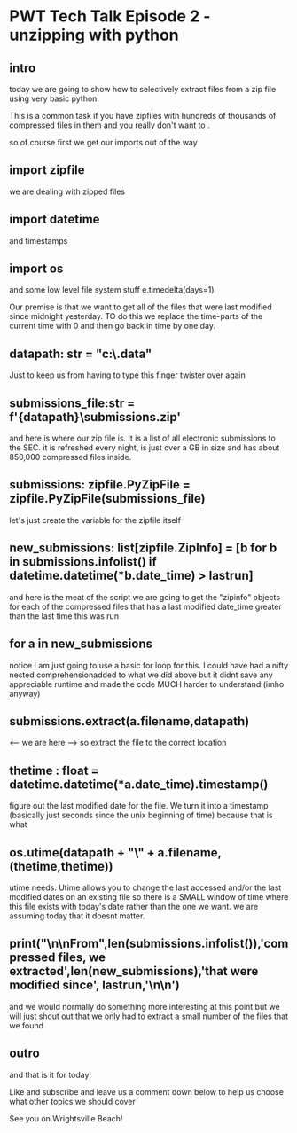 # PWT Tech Talk Episode 2 - unzipping with python

## intro

today we are going to show how to selectively extract files from a zip file using very basic python.

This is a common task if you have zipfiles with hundreds of thousands of compressed files in them and you really don't want to .

so of course first we get our imports out of the way

## import zipfile

we are dealing with zipped files

## import datetime

and timestamps

## import os

and some low level file system stuff
 e.timedelta(days=1)

Our premise is that we want to get all of the files that were last modified since midnight yesterday. TO do this we replace the time-parts of the current time with 0 and then go back in time by one day.  

## datapath: str = "c:\\.data"

Just to keep us from having to type this finger twister over again

## submissions_file:str = f'{datapath}\\submissions.zip'

and here is where our zip file is. It is a list of all electronic submissions to the SEC. it is refreshed every night, is just over a GB in size and has about 850,000 compressed files inside.


## submissions: zipfile.PyZipFile = zipfile.PyZipFile(submissions_file)

let's just create the variable for the zipfile itself

## new_submissions: list[zipfile.ZipInfo] = [b for b in submissions.infolist() if datetime.datetime(*b.date_time) > lastrun]

and here is the meat of the script
we are going to get the "zipinfo" objects for each of the compressed files that has a last modified date_time greater than the last time this was run

## for a in new_submissions

notice I am just going to use a basic for loop for this. I could have had a nifty nested comprehensionadded to what we did above  but it didnt save any appreciable runtime and made the code MUCH harder to understand (imho anyway)

## submissions.extract(a.filename,datapath)

<-- we are here -->
so extract the file to the correct location

## thetime : float = datetime.datetime(*a.date_time).timestamp()

figure out the last modified date for the file.
We turn it into a timestamp (basically just seconds since the unix beginning of time) because that is what

## os.utime(datapath + "\\" + a.filename, (thetime,thetime))

utime needs. Utime allows you to change the last accessed and/or the last modified dates on an existing file so there is a SMALL window of time where this file exists with today's date rather than the one we want. we are assuming today that it doesnt matter.

## print("\n\nFrom",len(submissions.infolist()),'compressed files, we extracted',len(new_submissions),'that were modified since', lastrun,'\n\n')

and we  would normally do something more interesting at this point but we will just shout out that we only had to extract a small number of the files that we found

## outro

and that is it for today!

Like and subscribe and leave us a comment down below to help us choose what other topics we should cover

See you on Wrightsville Beach!
